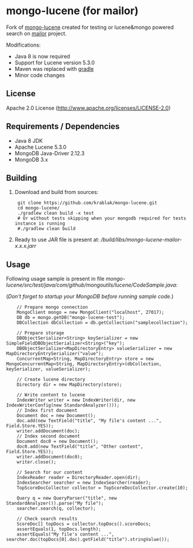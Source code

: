 # mongo-lucene (for mailor)

Fork of [mongo-lucene](mongo-lucene) created for testing or lucene&mongo powered search on [mailor](http://mailor.us/) project.

Modifications:

- Java 8 is now required
- Support for Lucene version 5.3.0
- Maven was replaced with [gradle](http://gradle.org/)
- Minor code changes

## License

Apache 2.0 License (http://www.apache.org/licenses/LICENSE-2.0)

## Requirements / Dependencies

* Java 8 JDK 
* Apache Lucene 5.3.0 
* MongoDB Java-Driver 2.12.3
* MongoDB 3.x

## Building

1. Download and build from sources:

		git clone https://github.com/krablak/mongo-lucene.git
		cd mongo-lucene/
		./gradlew clean build -x test
		# Or without tests skipping when your mongodb required for tests instance is running
		#./gradlew clean build
	
2. Ready to use JAR file is present at: */build/libs/mongo-lucene-mailor-x.x.x.jarr*

## Usage

Following usage sample is present in file *mongo-lucene/src/test/java/com/github/mongoutils/lucene/CodeSample.java*:

(*Don't forget to startup your MongoDB before running sample code.*)


		// Prepare mongo connection
		MongoClient mongo = new MongoClient("localhost", 27017);
		DB db = mongo.getDB("mongo-lucene-test");
		DBCollection dbCollection = db.getCollection("samplecollection");

		// Prepare storage
		DBObjectSerializer<String> keySerializer = new SimpleFieldDBObjectSerializer<String>("key");
		DBObjectSerializer<MapDirectoryEntry> valueSerializer = new MapDirectoryEntrySerializer("value");
		ConcurrentMap<String, MapDirectoryEntry> store = new MongoConcurrentMap<String, MapDirectoryEntry>(dbCollection, keySerializer, valueSerializer);

		// Create lucene directory
		Directory dir = new MapDirectory(store);

		// Write content to lucene
		IndexWriter writer = new IndexWriter(dir, new IndexWriterConfig(new StandardAnalyzer()));
		// Index first document
		Document doc = new Document();
		doc.add(new TextField("title", "My file's content ...", Field.Store.YES));
		writer.addDocument(doc);
		// Index second document
		Document doc0 = new Document();
		doc0.add(new TextField("title", "Other content", Field.Store.YES));
		writer.addDocument(doc0);
		writer.close();

		// Search for our content
		IndexReader reader = DirectoryReader.open(dir);
		IndexSearcher searcher = new IndexSearcher(reader);
		TopScoreDocCollector collector = TopScoreDocCollector.create(10);

		Query q = new QueryParser("title", new StandardAnalyzer()).parse("My file");
		searcher.search(q, collector);

		// Check search results
		ScoreDoc[] topDocs = collector.topDocs().scoreDocs;
		assertEquals(1, topDocs.length);
		assertEquals("My file's content ...", searcher.doc(topDocs[0].doc).getField("title").stringValue());